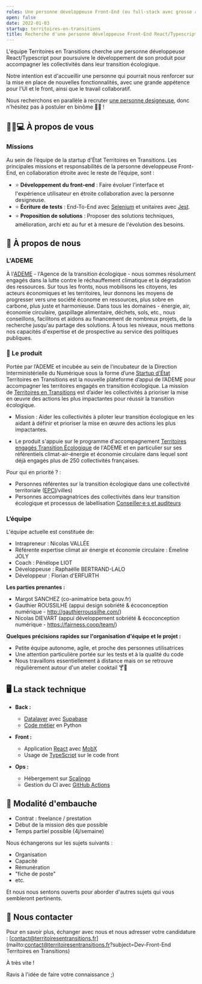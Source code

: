 ```yaml
---
roles: Une personne développeuse Front-End (ou full-stack avec grosse appétence front-end)
open: false
date: 2022-01-03
startup: territoires-en-transitions
title: Recherche d'une personne développeuse Front-End React/Typescript pour Territoires en Transitions
---
```




L'équipe Territoires en Transitions cherche une personne développeuse  React/Typescript pour poursuivre le développement de son produit pour accompagner les collectivités dans leur transition écologique.

Notre intention est d'accueillir une personne qui pourrait nous renforcer sur la mise en place de nouvelles fonctionnalités, avec une grande appétence pour l'UI et le front, ainsi que le travail collaboratif. 

Nous recherchons en parallèle à recruter [une personne designeuse](https://beta.gouv.fr/recrutement/2021/12/14/designer-territoires-en-transitions.html), donc n'hésitez pas à postuler en binôme 💃🕺 !

## 💃🕺💻 À propos de vous

### Missions
Au sein de l’équipe de la startup d'État Territoires en Transitions.
Les principales missions et responsabilités de la personne développeuse Front-End, en collaboration étroite avec le reste de l’équipe, sont :
- ⭐ **Développement du front-end** : Faire évoluer l'interface et l'expérience utilisateur en étroite collaboration avec la personne designeuse.
- ⭐ **Écriture de tests** : End-To-End avec [Selenium](https://www.selenium.dev/) et unitaires avec [Jest](https://jestjs.io/docs/getting-started).
- ⭐ **Proposition de solutions** : Proposer des solutions techniques, amélioration, archi etc au fur et à mesure de l'évolution des besoins.



## 👀 À propos de nous 

### L'ADEME

À l'[ADEME](https://www.ademe.fr/) - l'Agence de la transition écologique - nous sommes résolument engagés dans la lutte contre le réchauffement climatique et la dégradation des ressources. Sur tous les fronts, nous mobilisons les citoyens, les acteurs économiques et les territoires, leur donnons les moyens de progresser vers une société économe en ressources, plus sobre en carbone, plus juste et harmonieuse.
Dans tous les domaines - énergie, air, économie circulaire, gaspillage alimentaire, déchets, sols, etc., nous conseillons, facilitons et aidons au financement de nombreux projets, de la recherche jusqu'au partage des solutions. À tous les niveaux, nous mettons nos capacités d'expertise et de prospective au service des politiques publiques.

### 🌱 Le produit 

Portée par l’ADEME et incubée au sein de l’incubateur de la Direction Interministérielle du Numérique sous la forme d’une [Startup d'État](https://beta.gouv.fr) Territoires en Transitions est la nouvelle plateforme d’appui de l’ADEME pour accompagner les territoires engagés en transition écologique. La mission de [Territoires en Transitions](https://territoiresentransitions.fr/) est d’aider les collectivités à prioriser la mise en œuvre des actions les plus impactantes pour réussir la transition écologique. 

* Mission : Aider les collectivités à piloter leur transition écologique en les aidant à définir et prioriser la mise en œuvre des actions les plus impactantes. 

* Le produit s'appuie sur le programme d'accompagnement [Territoires engagés Transition Écologique](https://territoireengagetransitionecologique.ademe.fr/) de l'ADEME et en particulier sur ses référentiels climat-air-énergie et économie circulaire dans lequel sont déjà engagés plus de 250 collectivités françaises.

Pour qui en priorité ? :
* Personnes référentes sur la transition écologique dans une collectivité territoriale ([EPCI](https://fr.wikipedia.org/wiki/%C3%89tablissement_public_de_coop%C3%A9ration_intercommunale)/villes)
* Personnes accompagnatrices des collectivités dans leur transition écologique et processus de labellisation [Conseiller·e·s et auditeurs](https://territoireengagetransitionecologique.ademe.fr/climat-air-energie/labellisation/)  

### L’équipe

L'équipe actuelle est constituée de:
* Intrapreneur : Nicolas VALLÉE
* Référente expertise climat air énergie et économie circulaire :  Émeline JOLY 
* Coach : Pénélope LIOT
* Développeuse : Raphaëlle BERTRAND-LALO
* Développeur : Florian d'ERFURTH

**Les parties prenantes :**

* Margot SANCHEZ (co-animatrice beta.gouv.fr)
* Gauthier ROUSSILHE (appui design sobriété & écoconception numérique - http://gauthierroussilhe.com/)
* Nicolas DIEVART (appui développement sobriété & écoconception numérique - https://fairness.coop/team/)


**Quelques précisions rapides sur l'organisation d'équipe et le projet :**

* Petite équipe autonome, agile, et proche des personnes utilisatrices
* Une attention particulière portée sur les tests et à la qualité du code 
* Nous travaillons essentiellement à distance mais on se retrouve régulièrement autour d'un atelier cooktail 🍸🍪


## 🖥️  La stack technique
* **Back :**

    * [Datalayer](https://github.com/betagouv/territoires-en-transitions/tree/develop_upcoming/data_layer) avec [Supabase](https://supabase.com/)
    * [Code métier](https://github.com/betagouv/territoires-en-transitions/tree/develop_upcoming/business) en Python
    
 * **Front :**
    * Application [React](https://fr.reactjs.org/) avec [MobX](https://mobx.js.org/README.html)
    * Usage de [TypeScript](https://www.typescriptlang.org/) sur le code front

  * **Ops :**
    * Hébergement sur [Scalingo](https://scalingo.com/)
    * Gestion du CI avec [GitHub Actions](https://github.com/features/actions)


## 🧳 Modalité d'embauche

* Contrat : freelance / prestation 
* Début de la mission dès que possible
* Temps partiel possible (4j/semaine)

Nous échangerons sur les sujets suivants : 
* Organisation
* Capacité
* Rémunération
* "fiche de poste"
* etc.

Et nous nous sentons ouverts pour aborder d'autres sujets qui vous sembleront pertinents.


## 📝 Nous contacter

Pour en savoir plus, échanger avec nous et nous adresser votre candidature : [contact@territoiresentransitions.fr](mailto:contact@territoiresentransitions.fr?subject=Dev-Front-End Territoires en Transitions)

À très vite !

Ravis à l'idée de faire votre connaissance ;)

